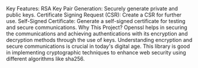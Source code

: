 Key Features:
RSA Key Pair Generation: Securely generate private and public keys.
Certificate Signing Request (CSR): Create a CSR for further use.
Self-Signed Certificate: Generate a self-signed certificate for testing and secure communications.
Why This Project?
Openssl helps in securing the communications and achieving authentications with its encryption and decryption 
methods through the use of keys. Understanding encryption and secure communications is crucial in today's digital age.
This library is good in implementing cryptographic techniques to enhance web security using different algorithms like sha256.
